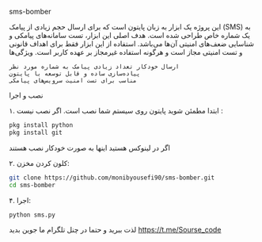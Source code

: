 sms-bomber

این پروژه یک ابزار به زبان پایتون است که برای ارسال حجم زیادی از پیامک (SMS) به یک شماره خاص طراحی شده است. هدف اصلی این ابزار، تست سامانه‌های پیامکی و شناسایی ضعف‌های امنیتی آن‌ها می‌باشد. استفاده از این ابزار فقط برای اهداف قانونی و تست امنیتی مجاز است و هرگونه استفاده غیرمجاز بر عهده کاربر است.
ویژگی‌ها

    ارسال خودکار تعداد زیادی پیامک به شماره مورد نظر
    پیاده‌سازی ساده و قابل توسعه با پایتون
    مناسب برای تست امنیت سرویس‌های پیامکی

نصب و اجرا

۱. ابتدا مطمئن شوید پایتون روی سیستم شما نصب است. اگر نصب نیست :
```bash
pkg install python
pkg install git
```
اگر در لینوکس هستید اینها به صورت خودکار نصب هستند

۲. کلون کردن مخزن:
```bash
git clone https://github.com/monibyousefi90/sms-bomber.git
cd sms-bomber
```
۴. اجرا:
```bash
python sms.py
```
لذت ببرید و حتما در چنل تلگرام ما جوین بدید https://t.me/Sourse_code

